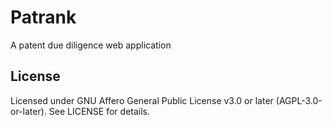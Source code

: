 # Patrank
A patent due diligence web application

## License
Licensed under GNU Affero General Public License v3.0 or later (AGPL-3.0-or-later). See LICENSE for details.